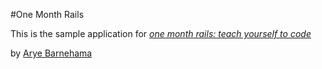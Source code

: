 #One Month Rails

This is the sample application for
[*one month rails: teach yourself to code*](http://onemonthrails.com)

by [Arye Barnehama]()